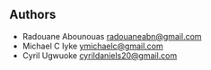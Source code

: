 ## Authors

- Radouane Abounouas <radouaneabn@gmail.com>
- Michael C Iyke <ymichaelc@gmail.com>
- Cyril Ugwuoke <cyrildaniels20@gmail.com>
